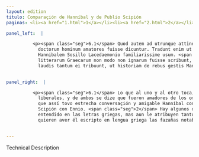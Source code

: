 ```yaml
---
layout: edition
titulo: Comparaçión de Hanníbal y de Publio Scipión
paginas: <li><a href="1.html">1</a></li><li><a href="2.html">2</a></li><li><a href="3.html">3</a></li><li><a href="4.html">4</a></li><li><a href="5.html">5</a></li><li><a href="6.html">6</a></li><li><a href="7.html">7</a></li><li><a href="8.html">8</a></li><li><a href="9.html">9</a></li><li><a href="10.html">10</a></li><li><a href="11.html">11</a></li><li><a href="12.html">12</a></li><li><a href="13.html">13</a></li>

panel_left:  |

          <p><span class="seg">6.1</span> Quod autem ad utrunque attinet, ambo liberalibus artibus eruditi, ambo
            doctorum hominum amatores fuisse dicuntur. Tradunt enim ut Aphricanum Ennio, sic
            Hannibalem Sosillo Lacedaemonio familiarissime usum. <span class="seg">2</span> Sunt etiam qui Poenum
            litterarum Graecarum non modo non ignarum fuisse scribunt, sed in hoc quoque genere
            laudis tantum ei tribuunt, ut historiam de rebus gestis Manlii <span class="tooltip">Vulsonis<span class="tooltiptext">Volsonis <span class="siglas">F R S U W</span> </span></span> Graeco sermone scripsisse uelint. </p>
        

panel_right:  |

          <p><span class="seg">6.1</span> Lo que al uno y al otro toca, fueron ambos enseñados en las artes
            liberales, y de ambos se dize que fueron amadores de los ombres enseñados. Y escriven
            que assí tovo estrecha conversaçión y amigable Hanníbal con Sosillo Lacedemonio, como
            Scipión con Ennio. <span class="seg">2</span> Hay algunos que dizen ser Hanníbal no sólamente
            entendido en las letras griegas, mas aun le atribuyen tanto en este linaje de loor, que
            quieren aver él escripto en lengua griega las fazañas notables de Manlio Vulsón.</p>
        

---
```


Technical Description 